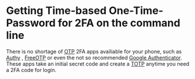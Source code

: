 # Getting Time-based One-Time-Password for 2FA on the command line
There is no shortage of <a href="https://en.wikipedia.org/wiki/One-time_password">OTP</a> 2FA apps availiable for your phone, such as <a href="https://authy.com">Authy</a> , <a href="https://freeotp.github.io/">FreeOTP</a> or even the not so recommended <a href="https://play.google.com/store/apps/details?id=com.google.android.apps.authenticator2&hl=en_us">Google Authenticator</a>. 
These apps take an initial secret code and create a <a href="https://en.wikipedia.org/wiki/Time-based_One-time_Password_algorithm">TOTP</a> anytime you  need a 2FA code for login.
